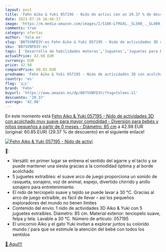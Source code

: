 ```yaml
---
layout: post
title: 'Fehn Aiko & Yuki 057195 - Nido de activi con un 29.37 % de descuento'
date: 2021-07-16 16:44:17
image: 'https://m.media-amazon.com/images/I/516K-LfRGXL._SL500_._SL400_.jpg'
comments: true
category: ofertas
author: 'tole.es'
slug: 'B07SVNFD3Y-es Fehn Aiko & Yuki 057195 - Nido de actividades 3D con...'
sku: 'B07SVNFD3Y-es'
tags: [ 'Desarrollo de habilidades motoras','Juguetes','Juguetes para Bebés y primera infancia','Juguetes y juegos','bebés','fehn', ]
actualPrice: 42.98 EUR
currency: EUR
price: 42.98
comparePrice: 60.85 EUR
prodname: 'Fehn Aiko & Yuki 057195 - Nido de actividades 3D con acolchado muy suave para mayor comodidad - Diversión para bebés y niños pequeños a partir de 0 meses - Diámetro: 85 cm'
country: 'es'
flag: '🇪🇸'
brand: 'Fehn'
buyurl: 'https://www.amazon.es/dp/B07SVNFD3Y/?tag=tolees-21'
descuento: '29.37'
average: '42.98'
---
```


En este momento está [Fehn Aiko & Yuki 057195 - Nido de actividades 3D con acolchado muy suave para mayor comodidad - Diversión para bebés y niños pequeños a partir de 0 meses - Diámetro: 85 cm](https://www.amazon.es/dp/B07SVNFD3Y/?tag=tolees-21) a 42.98 EUR (original: 60.85 EUR) (29.37 %  de descuento) en el siguiente enlace!

[![Fehn Aiko & Yuki 057195 - Nido de activi](https://m.media-amazon.com/images/I/516K-LfRGXL._SL500_._SL400_.jpg)](https://www.amazon.es/dp/B07SVNFD3Y/?tag=tolees-21)

🔎:

- Versátil: en primer lugar se entrena el sentido del agarre y el tacto y se puede mantener una siesta gracias a la comodidad óptima y al borde acolchado
- 5 juguetes extraíbles: el suave arco de juego proporciona un sonido de rasqueta, sonajero, voz de animal, espejo, divertido chirrido y anillo sonajero para entretenimiento
- El nido de terciopelo suave y tejido se puede lavar a 30 °C. Gracias al arco de juego extraíble, es fácil de llevar – así los pequeños exploradores del mundo no tienen límites
- Contenido del envío: 1 nido de actividades 3D Aiko & Yuki con 5 juguetes extraíbles. Diámetro: 85 cm. Material exterior: terciopelo suave, felpa y tela. Lavable a 30 °C. Número de artículo: 057195
- El unicornio Aiko y el gato Yuki invitan a explorar juntos su colorido mundo / para que se estimule la atención del bebé con todos los sentidos

[🛒 Aquí!!!](https://www.amazon.es/dp/B07SVNFD3Y/?tag=tolees-21)
